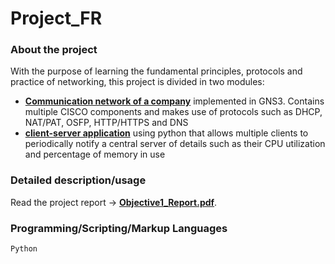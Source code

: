 # Project_FR

### About the project
With the purpose of learning the fundamental principles, protocols and practice of networking, this project is divided in two modules:<br>

  - [**Communication network of a company**](Modulos/ContadorEstoc.java) implemented in GNS3. Contains multiple CISCO components and makes use of protocols such as DHCP, NAT/PAT, OSFP, HTTP/HTTPS and DNS 
  - [**client-server application**](Modulos/CountingBloomFilter.java) using python that allows multiple clients to periodically notify a central server of details such as their CPU utilization and percentage of memory in use


### Detailed description/usage
Read the project report -> [**Objective1_Report.pdf**](Objective1_Report.pdf).

### Programming/Scripting/Markup Languages
`Python`
